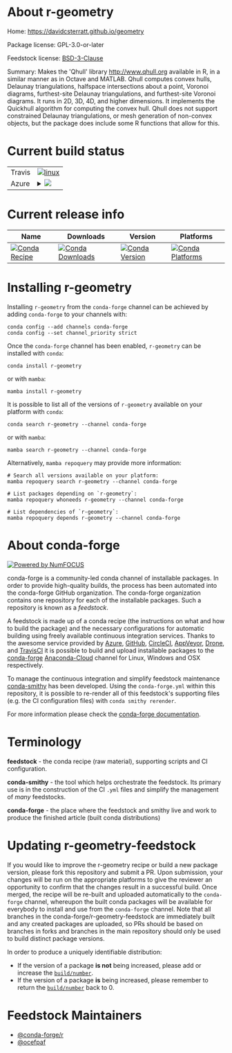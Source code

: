 About r-geometry
================

Home: https://davidcsterratt.github.io/geometry

Package license: GPL-3.0-or-later

Feedstock license: [BSD-3-Clause](https://github.com/conda-forge/r-geometry-feedstock/blob/main/LICENSE.txt)

Summary: Makes the 'Qhull' library <http://www.qhull.org> available in R, in a similar manner as in Octave and MATLAB. Qhull computes convex hulls, Delaunay triangulations, halfspace intersections about a point, Voronoi diagrams, furthest-site Delaunay triangulations, and furthest-site Voronoi diagrams. It runs in 2D, 3D, 4D, and higher dimensions. It implements the Quickhull algorithm for computing the convex hull. Qhull does not support constrained Delaunay triangulations, or mesh generation of non-convex objects, but the package does include some R functions that allow for this.

Current build status
====================


<table><tr>
    <td>Travis</td>
    <td>
      <a href="https://app.travis-ci.com/conda-forge/r-geometry-feedstock">
        <img alt="linux" src="https://img.shields.io/travis/com/conda-forge/r-geometry-feedstock/main.svg?label=Linux">
      </a>
    </td>
  </tr>
    
  <tr>
    <td>Azure</td>
    <td>
      <details>
        <summary>
          <a href="https://dev.azure.com/conda-forge/feedstock-builds/_build/latest?definitionId=1175&branchName=main">
            <img src="https://dev.azure.com/conda-forge/feedstock-builds/_apis/build/status/r-geometry-feedstock?branchName=main">
          </a>
        </summary>
        <table>
          <thead><tr><th>Variant</th><th>Status</th></tr></thead>
          <tbody><tr>
              <td>linux_64_r_base4.1</td>
              <td>
                <a href="https://dev.azure.com/conda-forge/feedstock-builds/_build/latest?definitionId=1175&branchName=main">
                  <img src="https://dev.azure.com/conda-forge/feedstock-builds/_apis/build/status/r-geometry-feedstock?branchName=main&jobName=linux&configuration=linux_64_r_base4.1" alt="variant">
                </a>
              </td>
            </tr><tr>
              <td>linux_64_r_base4.2</td>
              <td>
                <a href="https://dev.azure.com/conda-forge/feedstock-builds/_build/latest?definitionId=1175&branchName=main">
                  <img src="https://dev.azure.com/conda-forge/feedstock-builds/_apis/build/status/r-geometry-feedstock?branchName=main&jobName=linux&configuration=linux_64_r_base4.2" alt="variant">
                </a>
              </td>
            </tr><tr>
              <td>linux_aarch64_r_base4.1</td>
              <td>
                <a href="https://dev.azure.com/conda-forge/feedstock-builds/_build/latest?definitionId=1175&branchName=main">
                  <img src="https://dev.azure.com/conda-forge/feedstock-builds/_apis/build/status/r-geometry-feedstock?branchName=main&jobName=linux&configuration=linux_aarch64_r_base4.1" alt="variant">
                </a>
              </td>
            </tr><tr>
              <td>linux_aarch64_r_base4.2</td>
              <td>
                <a href="https://dev.azure.com/conda-forge/feedstock-builds/_build/latest?definitionId=1175&branchName=main">
                  <img src="https://dev.azure.com/conda-forge/feedstock-builds/_apis/build/status/r-geometry-feedstock?branchName=main&jobName=linux&configuration=linux_aarch64_r_base4.2" alt="variant">
                </a>
              </td>
            </tr><tr>
              <td>linux_ppc64le_r_base4.1</td>
              <td>
                <a href="https://dev.azure.com/conda-forge/feedstock-builds/_build/latest?definitionId=1175&branchName=main">
                  <img src="https://dev.azure.com/conda-forge/feedstock-builds/_apis/build/status/r-geometry-feedstock?branchName=main&jobName=linux&configuration=linux_ppc64le_r_base4.1" alt="variant">
                </a>
              </td>
            </tr><tr>
              <td>linux_ppc64le_r_base4.2</td>
              <td>
                <a href="https://dev.azure.com/conda-forge/feedstock-builds/_build/latest?definitionId=1175&branchName=main">
                  <img src="https://dev.azure.com/conda-forge/feedstock-builds/_apis/build/status/r-geometry-feedstock?branchName=main&jobName=linux&configuration=linux_ppc64le_r_base4.2" alt="variant">
                </a>
              </td>
            </tr><tr>
              <td>osx_64_r_base4.1</td>
              <td>
                <a href="https://dev.azure.com/conda-forge/feedstock-builds/_build/latest?definitionId=1175&branchName=main">
                  <img src="https://dev.azure.com/conda-forge/feedstock-builds/_apis/build/status/r-geometry-feedstock?branchName=main&jobName=osx&configuration=osx_64_r_base4.1" alt="variant">
                </a>
              </td>
            </tr><tr>
              <td>osx_64_r_base4.2</td>
              <td>
                <a href="https://dev.azure.com/conda-forge/feedstock-builds/_build/latest?definitionId=1175&branchName=main">
                  <img src="https://dev.azure.com/conda-forge/feedstock-builds/_apis/build/status/r-geometry-feedstock?branchName=main&jobName=osx&configuration=osx_64_r_base4.2" alt="variant">
                </a>
              </td>
            </tr><tr>
              <td>win_64</td>
              <td>
                <a href="https://dev.azure.com/conda-forge/feedstock-builds/_build/latest?definitionId=1175&branchName=main">
                  <img src="https://dev.azure.com/conda-forge/feedstock-builds/_apis/build/status/r-geometry-feedstock?branchName=main&jobName=win&configuration=win_64_" alt="variant">
                </a>
              </td>
            </tr>
          </tbody>
        </table>
      </details>
    </td>
  </tr>
</table>

Current release info
====================

| Name | Downloads | Version | Platforms |
| --- | --- | --- | --- |
| [![Conda Recipe](https://img.shields.io/badge/recipe-r--geometry-green.svg)](https://anaconda.org/conda-forge/r-geometry) | [![Conda Downloads](https://img.shields.io/conda/dn/conda-forge/r-geometry.svg)](https://anaconda.org/conda-forge/r-geometry) | [![Conda Version](https://img.shields.io/conda/vn/conda-forge/r-geometry.svg)](https://anaconda.org/conda-forge/r-geometry) | [![Conda Platforms](https://img.shields.io/conda/pn/conda-forge/r-geometry.svg)](https://anaconda.org/conda-forge/r-geometry) |

Installing r-geometry
=====================

Installing `r-geometry` from the `conda-forge` channel can be achieved by adding `conda-forge` to your channels with:

```
conda config --add channels conda-forge
conda config --set channel_priority strict
```

Once the `conda-forge` channel has been enabled, `r-geometry` can be installed with `conda`:

```
conda install r-geometry
```

or with `mamba`:

```
mamba install r-geometry
```

It is possible to list all of the versions of `r-geometry` available on your platform with `conda`:

```
conda search r-geometry --channel conda-forge
```

or with `mamba`:

```
mamba search r-geometry --channel conda-forge
```

Alternatively, `mamba repoquery` may provide more information:

```
# Search all versions available on your platform:
mamba repoquery search r-geometry --channel conda-forge

# List packages depending on `r-geometry`:
mamba repoquery whoneeds r-geometry --channel conda-forge

# List dependencies of `r-geometry`:
mamba repoquery depends r-geometry --channel conda-forge
```


About conda-forge
=================

[![Powered by
NumFOCUS](https://img.shields.io/badge/powered%20by-NumFOCUS-orange.svg?style=flat&colorA=E1523D&colorB=007D8A)](https://numfocus.org)

conda-forge is a community-led conda channel of installable packages.
In order to provide high-quality builds, the process has been automated into the
conda-forge GitHub organization. The conda-forge organization contains one repository
for each of the installable packages. Such a repository is known as a *feedstock*.

A feedstock is made up of a conda recipe (the instructions on what and how to build
the package) and the necessary configurations for automatic building using freely
available continuous integration services. Thanks to the awesome service provided by
[Azure](https://azure.microsoft.com/en-us/services/devops/), [GitHub](https://github.com/),
[CircleCI](https://circleci.com/), [AppVeyor](https://www.appveyor.com/),
[Drone](https://cloud.drone.io/welcome), and [TravisCI](https://travis-ci.com/)
it is possible to build and upload installable packages to the
[conda-forge](https://anaconda.org/conda-forge) [Anaconda-Cloud](https://anaconda.org/)
channel for Linux, Windows and OSX respectively.

To manage the continuous integration and simplify feedstock maintenance
[conda-smithy](https://github.com/conda-forge/conda-smithy) has been developed.
Using the ``conda-forge.yml`` within this repository, it is possible to re-render all of
this feedstock's supporting files (e.g. the CI configuration files) with ``conda smithy rerender``.

For more information please check the [conda-forge documentation](https://conda-forge.org/docs/).

Terminology
===========

**feedstock** - the conda recipe (raw material), supporting scripts and CI configuration.

**conda-smithy** - the tool which helps orchestrate the feedstock.
                   Its primary use is in the construction of the CI ``.yml`` files
                   and simplify the management of *many* feedstocks.

**conda-forge** - the place where the feedstock and smithy live and work to
                  produce the finished article (built conda distributions)


Updating r-geometry-feedstock
=============================

If you would like to improve the r-geometry recipe or build a new
package version, please fork this repository and submit a PR. Upon submission,
your changes will be run on the appropriate platforms to give the reviewer an
opportunity to confirm that the changes result in a successful build. Once
merged, the recipe will be re-built and uploaded automatically to the
`conda-forge` channel, whereupon the built conda packages will be available for
everybody to install and use from the `conda-forge` channel.
Note that all branches in the conda-forge/r-geometry-feedstock are
immediately built and any created packages are uploaded, so PRs should be based
on branches in forks and branches in the main repository should only be used to
build distinct package versions.

In order to produce a uniquely identifiable distribution:
 * If the version of a package **is not** being increased, please add or increase
   the [``build/number``](https://docs.conda.io/projects/conda-build/en/latest/resources/define-metadata.html#build-number-and-string).
 * If the version of a package **is** being increased, please remember to return
   the [``build/number``](https://docs.conda.io/projects/conda-build/en/latest/resources/define-metadata.html#build-number-and-string)
   back to 0.

Feedstock Maintainers
=====================

* [@conda-forge/r](https://github.com/conda-forge/r/)
* [@ocefpaf](https://github.com/ocefpaf/)

